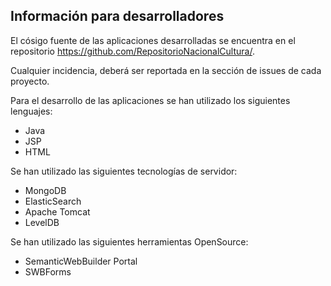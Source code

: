 ## Información para desarrolladores

El cósigo fuente de las aplicaciones desarrolladas se encuentra en el repositorio https://github.com/RepositorioNacionalCultura/.

Cualquier incidencia, deberá ser reportada en la sección de issues de cada proyecto.

Para el desarrollo de las aplicaciones se han utilizado los siguientes lenguajes:

* Java
* JSP
* HTML

Se han utilizado las siguientes tecnologías de servidor:

* MongoDB
* ElasticSearch
* Apache Tomcat
* LevelDB

Se han utilizado las siguientes herramientas OpenSource:

* SemanticWebBuilder Portal
* SWBForms